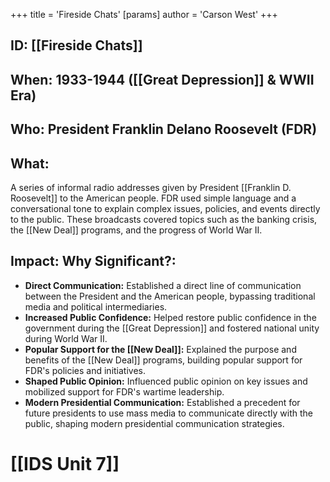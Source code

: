 +++
 title = 'Fireside Chats'
[params]
	author = 'Carson West'
+++
## ID: [[Fireside Chats]]

## When: 1933-1944 ([[Great Depression]] & WWII Era)

## Who: President Franklin Delano Roosevelt (FDR)

## What: 
A series of informal radio addresses given by President [[Franklin D. Roosevelt]] to the American people. FDR used simple language and a conversational tone to explain complex issues, policies, and events directly to the public. These broadcasts covered topics such as the banking crisis, the [[New Deal]] programs, and the progress of World War II.

## Impact: Why Significant?: 
* **Direct Communication:**  Established a direct line of communication between the President and the American people, bypassing traditional media and political intermediaries.
* **Increased Public Confidence:**  Helped restore public confidence in the government during the [[Great Depression]] and fostered national unity during World War II.
* **Popular Support for the [[New Deal]]:**  Explained the purpose and benefits of the [[New Deal]] programs, building popular support for FDR's policies and initiatives.
* **Shaped Public Opinion:**  Influenced public opinion on key issues and mobilized support for FDR's wartime leadership.
* **Modern Presidential Communication:** Established a precedent for future presidents to use mass media to communicate directly with the public, shaping modern presidential communication strategies.

# [[IDS Unit 7]]